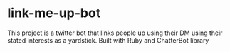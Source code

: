 # link-me-up-bot
This project is a twitter bot that links people up using their DM using their stated interests as a yardstick. Built with Ruby and ChatterBot library

